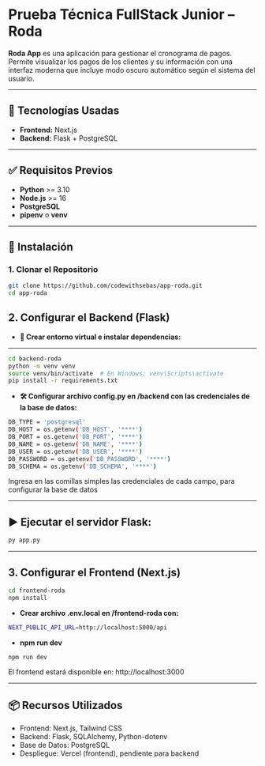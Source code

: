 # Prueba Técnica FullStack Junior – Roda

**Roda App** es una aplicación para gestionar el cronograma de pagos. Permite visualizar los pagos de los clientes y su información con una interfaz moderna que incluye modo oscuro automático según el sistema del usuario.

---

## 🧩 Tecnologías Usadas

- **Frontend:** Next.js
- **Backend:** Flask + PostgreSQL

---

## ✅ Requisitos Previos

- **Python** >= 3.10  
- **Node.js** >= 16  
- **PostgreSQL**  
- **pipenv** o **venv**

---

## 🚀 Instalación

### 1. Clonar el Repositorio

```bash
git clone https://github.com/codewithsebas/app-roda.git
cd app-roda
```

## 2. Configurar el Backend (Flask)

- **🔧 Crear entorno virtual e instalar dependencias:**

---

```bash
cd backend-roda
python -m venv venv
source venv/bin/activate  # En Windows: venv\Scripts\activate
pip install -r requirements.txt
```

- **🛠️ Configurar archivo config.py en /backend con las credenciales de la base de datos:**

```bash
DB_TYPE = 'postgresql'
DB_HOST = os.getenv('DB_HOST', '****')
DB_PORT = os.getenv('DB_PORT', '****')
DB_NAME = os.getenv('DB_NAME', '****')
DB_USER = os.getenv('DB_USER', '****')
DB_PASSWORD = os.getenv('DB_PASSWORD', '****')
DB_SCHEMA = os.getenv('DB_SCHEMA', '****')
```
Ingresa en las comillas simples las credenciales de cada campo, para configurar la base de datos

--- 

## ▶️ Ejecutar el servidor Flask:

```bash
py app.py
```

--- 

## 3. Configurar el Frontend (Next.js)

```bash
cd frontend-roda
npm install
```

- **Crear archivo .env.local en /frontend-roda con:**
```bash
NEXT_PUBLIC_API_URL=http://localhost:5000/api
```

- **npm run dev**
```bash             
npm run dev
```
El frontend estará disponible en: http://localhost:3000

--- 

## 📦 Recursos Utilizados

- Frontend: Next.js, Tailwind CSS
- Backend: Flask, SQLAlchemy, Python-dotenv
- Base de Datos: PostgreSQL
- Despliegue: Vercel (frontend), pendiente para backend